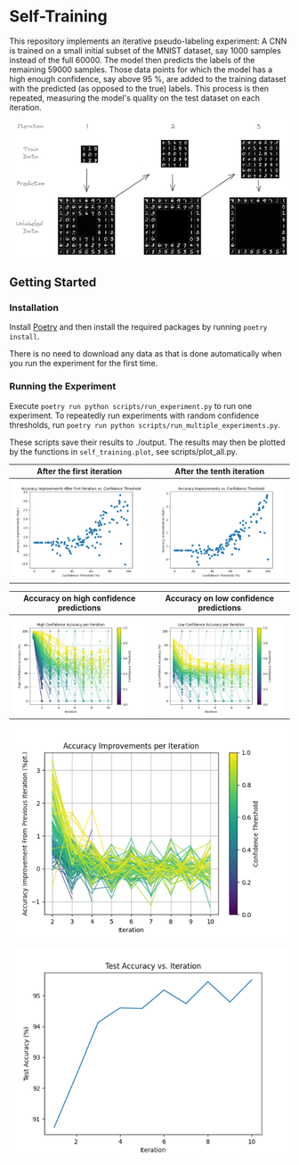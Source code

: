 # Self-Training

This repository implements an iterative pseudo-labeling experiment:
A CNN is trained on a small initial subset of the MNIST dataset, say 1000 samples instead of the full 60000.
The model then predicts the labels of the remaining 59000 samples.
Those data points for which the model has a high enough confidence, say above 95 %, are added to the training dataset with the predicted (as opposed to the true) labels.
This process is then repeated, measuring the model's quality on the test dataset on each iteration.

![process diagram](docs/process-diagram.png)

## Getting Started

### Installation

Install [Poetry](https://python-poetry.org/) and then install the required packages by running `poetry install`.

There is no need to download any data as that is done automatically when you run the experiment for the first time.

### Running the Experiment

Execute `poetry run python scripts/run_experiment.py` to run one experiment.
To repeatedly run experiments with random confidence thresholds, run `poetry run python scripts/run_multiple_experiments.py`.

These scripts save their results to ./output. The results may then be plotted by the functions in `self_training.plot`, see scripts/plot_all.py.

|                                                       After the first iteration                                                        |                                  After the tenth iteration                                  |
| :------------------------------------------------------------------------------------------------------------------------------------: | :-----------------------------------------------------------------------------------------: |
| ![accuracy improvement after the first iteration by confidence threshold](docs/accuracy-improvement-vs-threshold-second-iteration.png) | ![accuracy improvement by confidence threshold](docs/accuracy-improvement-vs-threshold.png) |

|                          Accuracy on high confidence predictions                          |                         Accuracy on low confidence predictions                          |
| :---------------------------------------------------------------------------------------: | :-------------------------------------------------------------------------------------: |
| ![high confidence accuracy by iteration](docs/high-confidence-accuracy-per-iteration.png) | ![low confidence accuracy by iteration](docs/low-confidence-accuracy-per-iteration.png) |

![accuracy improvement by iteration](docs/accuracy-improvement-per-iteration.png)

![test accuracy by iteration for one experiment](docs/test-accuracy-by-iteration.png)
